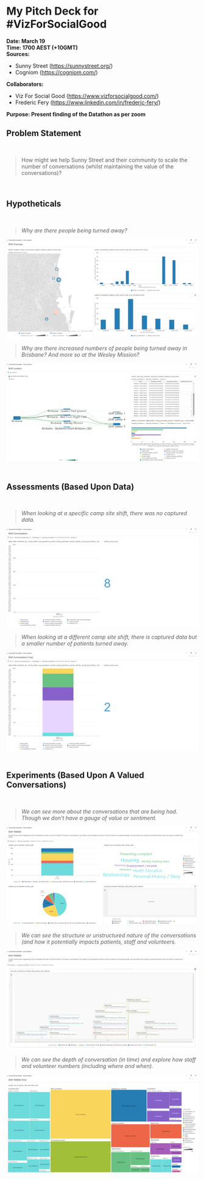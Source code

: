 # My Pitch Deck for #VizForSocialGood

**Date: March 19**<br>
**Time: 1700 AEST (+10GMT)**<br>
**Sources:**
* Sunny Street (https://sunnystreet.org/)
* Cogniom (https://cogniom.com/)

**Collaborators:**
* Viz For Social Good (https://www.vizforsocialgood.com/)
* Frederic Fery (https://www.linkedin.com/in/frederic-fery/)

**Purpose: Present finding of the Datathon as per zoom**<br>

## Problem Statement<br>
<br>

> How might we help Sunny Street and their community to scale the number of conversations (whilst maintaining the value of the conversations)?
<br>

## Hypotheticals<br>
<br>

> *Why are there people being turned away?*<br>

![Patients being turned away](sunnystreet-presentation-001.png)<br>

> *Why are there increased numbers of people being turned away in Brisbane? And more so at the Wesley Mission?*<br>

![Patients being turned away - more focus](sunnystreet-presentation-002.png)<br>
<br>

## Assessments (Based Upon Data)<br>
<br>

> *When looking at a specific camp site shift, there was no captured data.*<br>

![Sample data - 001](sunnystreet-presentation-003.png)<br>

> *When looking at a different camp site shift, there is captured data but a smaller number of patients turned away.*<br>

![Sample data - 002](sunnystreet-presentation-004.png)<br>
<br>

## Experiments (Based Upon A Valued Conversations)<br>
<br>

> *We can see more about the conversations that are being had. Though we don't have a gauge of value or sentiment.*<br>

![Sample data - 001](sunnystreet-presentation-005.png)<br>

> *We can see the structure or unstructured nature of the conversations (and how it potentially impacts patients, staff and volunteers.*<br>

![Sample data - 002](sunnystreet-presentation-006.png)<br>

> *We can see the depth of conversation (in time) and explore how staff and volunteer numbers (including where and when).*<br>

![Sample data - 002](sunnystreet-presentation-007.png)<br>
<br>
